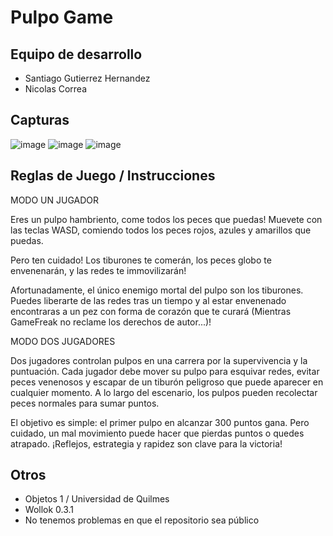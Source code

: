 # Pulpo Game

## Equipo de desarrollo

- Santiago Gutierrez Hernandez
- Nicolas Correa

## Capturas

![image](https://github.com/user-attachments/assets/0a9b8f61-aaf8-40a5-9542-3641a8d87bd1)
![image](https://github.com/user-attachments/assets/da7e0a30-d54c-470d-a6ea-db79b387be37)
![image](https://github.com/user-attachments/assets/005e2e48-0c39-4b0d-bc28-04852de7d066)

## Reglas de Juego / Instrucciones

MODO UN JUGADOR

Eres un pulpo hambriento, come todos los peces que puedas! Muevete con las teclas WASD, comiendo todos los peces rojos, azules y amarillos que puedas.

Pero ten cuidado! Los tiburones te comerán, los peces globo te envenenarán, y las redes te immovilizarán!

Afortunadamente, el único enemigo mortal del pulpo son los tiburones. Puedes liberarte de las redes tras un tiempo y al estar envenenado encontraras a un pez con forma de corazón que te curará (Mientras GameFreak no reclame los derechos de autor...)!

MODO DOS JUGADORES

Dos jugadores controlan pulpos en una carrera por la supervivencia y la puntuación. Cada jugador debe mover su pulpo para esquivar redes, evitar peces venenosos y escapar de un tiburón peligroso que puede aparecer en cualquier momento. A lo largo del escenario, los pulpos pueden recolectar peces normales para sumar puntos.

El objetivo es simple: el primer pulpo en alcanzar 300 puntos gana. Pero cuidado, un mal movimiento puede hacer que pierdas puntos o quedes atrapado. ¡Reflejos, estrategia y rapidez son clave para la victoria!

## Otros

- Objetos 1 / Universidad de Quilmes
- Wollok 0.3.1
- No tenemos problemas en que el repositorio sea público
